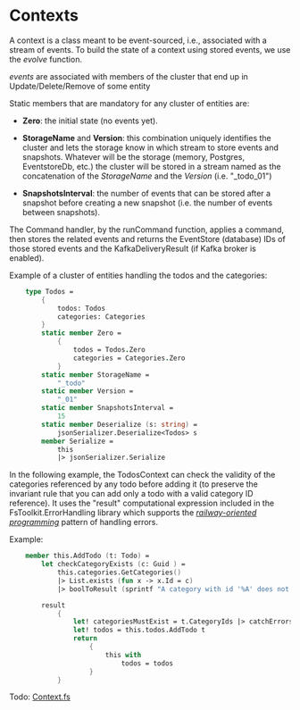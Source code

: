 # Contexts

A context is a class meant to be event-sourced, i.e., associated with a stream of events.
To build the state of a context using stored events, we use the _evolve_ function.

 _events_ are associated with members of the cluster that end up in Update/Delete/Remove of some entity

Static members that are mandatory for any cluster of entities are:
- __Zero__: the initial state (no events yet).
- __StorageName__ and  __Version__: this combination uniquely identifies the cluster and lets the storage know in which stream to store events and snapshots. Whatever will be the storage (memory, Postgres, EventstoreDb, etc.) the cluster will be stored in a stream named as the concatenation of the _StorageName_ and the _Version_ (i.e. "_todo_01")

- __SnapshotsInterval__: the number of events that can be stored after a snapshot before creating a new snapshot (i.e. the number of events between snapshots).


The Command handler, by the runCommand function, applies a command, then stores the related events and returns the EventStore (database) IDs of those stored events and the KafkaDeliveryResult (if Kafka broker is enabled).

Example of a cluster of entities handling the todos and the categories:
```FSharp
    type Todos =
        {
            todos: Todos
            categories: Categories
        }
        static member Zero =
            {
                todos = Todos.Zero
                categories = Categories.Zero
            }
        static member StorageName =
            "_todo"
        static member Version =
            "_01"
        static member SnapshotsInterval =
            15
        static member Deserialize (s: string) =
            jsonSerializer.Deserialize<Todos> s
        member Serialize = 
            this
            |> jsonSerializer.Serialize
```

In the following example, the TodosContext can check the validity of the categories referenced by any todo before adding it (to preserve the invariant rule that you can add only a todo with a valid category ID reference).
It uses the "result" computational expression included in the FsToolkit.ErrorHandling library which supports the [_railway-oriented programming_](https://fsharpforfunandprofit.com/rop/) pattern of handling errors.


Example:
```FSharp
    member this.AddTodo (t: Todo) =
        let checkCategoryExists (c: Guid ) =
            this.categories.GetCategories() 
            |> List.exists (fun x -> x.Id = c) 
            |> boolToResult (sprintf "A category with id '%A' does not exist" c)

        result
            {
                let! categoriesMustExist = t.CategoryIds |> catchErrors checkCategoryExists
                let! todos = this.todos.AddTodo t
                return 
                    {
                        this with
                            todos = todos
                    }
            }
```

Todo: [Context.fs](https://github.com/tonyx/Sharpino/blob/main/Sharpino.Sample/Domain/Todos/Context.fs)
